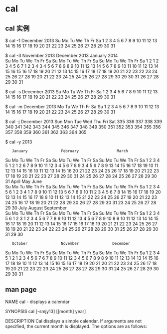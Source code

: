 # cal

## cal 实例

$ cal -1
    December 2013
Su Mo Tu We Th Fr Sa 
 1  2  3  4  5  6  7
 8  9 10 11 12 13 14
15 16 17 18 19 20 21
22 23 24 25 26 27 28
29 30 31

$ cal -3
    November 2013         December 2013         January 2014     
Su Mo Tu We Th Fr Sa  Su Mo Tu We Th Fr Sa  Su Mo Tu We Th Fr Sa 
                1  2   1  2  3  4  5  6  7            1  2  3  4 
 3  4  5  6  7  8  9   8  9 10 11 12 13 14   5  6  7  8  9 10 11 
10 11 12 13 14 15 16  15 16 17 18 19 20 21  12 13 14 15 16 17 18 
17 18 19 20 21 22 23  22 23 24 25 26 27 28  19 20 21 22 23 24 25 
24 25 26 27 28 29 30  29 30 31              26 27 28 29 30 31    
                                                                 
$ cal -s 
    December 2013
Su Mo Tu We Th Fr Sa 
 1  2  3  4  5  6  7
 8  9 10 11 12 13 14
15 16 17 18 19 20 21
22 23 24 25 26 27 28
29 30 31

$ cal -m
    December 2013
Mo Tu We Th Fr Sa Su 
                   1
 2  3  4  5  6  7  8
 9 10 11 12 13 14 15
16 17 18 19 20 21 22
23 24 25 26 27 28 29
30 31

$ cal -j
       December 2013
Sun Mon Tue Wed Thu Fri Sat 
335 336 337 338 339 340 341
342 343 344 345 346 347 348
349 350 351 352 353 354 355
356 357 358 359 360 361 362
363 364 365

$ cal -y
                               2013                                

       January               February                 March        
Su Mo Tu We Th Fr Sa   Su Mo Tu We Th Fr Sa   Su Mo Tu We Th Fr Sa 
       1  2  3  4  5                   1  2                   1  2
 6  7  8  9 10 11 12    3  4  5  6  7  8  9    3  4  5  6  7  8  9
13 14 15 16 17 18 19   10 11 12 13 14 15 16   10 11 12 13 14 15 16
20 21 22 23 24 25 26   17 18 19 20 21 22 23   17 18 19 20 21 22 23
27 28 29 30 31         24 25 26 27 28         24 25 26 27 28 29 30
                                              31
        April                   May                   June         
Su Mo Tu We Th Fr Sa   Su Mo Tu We Th Fr Sa   Su Mo Tu We Th Fr Sa 
    1  2  3  4  5  6             1  2  3  4                      1
 7  8  9 10 11 12 13    5  6  7  8  9 10 11    2  3  4  5  6  7  8
14 15 16 17 18 19 20   12 13 14 15 16 17 18    9 10 11 12 13 14 15
21 22 23 24 25 26 27   19 20 21 22 23 24 25   16 17 18 19 20 21 22
28 29 30               26 27 28 29 30 31      23 24 25 26 27 28 29
                                              30
        July                  August                September      
Su Mo Tu We Th Fr Sa   Su Mo Tu We Th Fr Sa   Su Mo Tu We Th Fr Sa 
    1  2  3  4  5  6                1  2  3    1  2  3  4  5  6  7
 7  8  9 10 11 12 13    4  5  6  7  8  9 10    8  9 10 11 12 13 14
14 15 16 17 18 19 20   11 12 13 14 15 16 17   15 16 17 18 19 20 21
21 22 23 24 25 26 27   18 19 20 21 22 23 24   22 23 24 25 26 27 28
28 29 30 31            25 26 27 28 29 30 31   29 30

       October               November               December       
Su Mo Tu We Th Fr Sa   Su Mo Tu We Th Fr Sa   Su Mo Tu We Th Fr Sa 
       1  2  3  4  5                   1  2    1  2  3  4  5  6  7
 6  7  8  9 10 11 12    3  4  5  6  7  8  9    8  9 10 11 12 13 14
13 14 15 16 17 18 19   10 11 12 13 14 15 16   15 16 17 18 19 20 21
20 21 22 23 24 25 26   17 18 19 20 21 22 23   22 23 24 25 26 27 28
27 28 29 30 31         24 25 26 27 28 29 30   29 30 31


## man page

NAME
     cal - displays a calendar

SYNOPSIS
     cal [-smjy13] [[month] year]

DESCRIPTION
     Cal displays a simple calendar.  If arguments are not specified, the current month is displayed.  The options are as follows:



